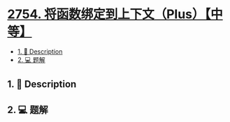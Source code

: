 # [2754. 将函数绑定到上下文（Plus）【中等】](https://github.com/Tdahuyou/leetcode/tree/main/2754.%20%E5%B0%86%E5%87%BD%E6%95%B0%E7%BB%91%E5%AE%9A%E5%88%B0%E4%B8%8A%E4%B8%8B%E6%96%87%EF%BC%88Plus%EF%BC%89%E3%80%90%E4%B8%AD%E7%AD%89%E3%80%91)

<!-- region:toc -->
- [1. 📝 Description](#1--description-101)
- [2. 💻 题解](#2--题解-44)
<!-- endregion:toc -->

## 1. 📝 Description



## 2. 💻 题解

```

```







